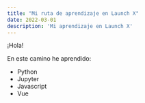 ```yaml
---
title: "Mi ruta de aprendizaje en Launch X"
date: 2022-03-01
description: 'Mi aprendizaje en Launch X'
---
```


¡Hola!

En este camino he aprendido:

- Python
- Jupyter
- Javascript
- Vue

